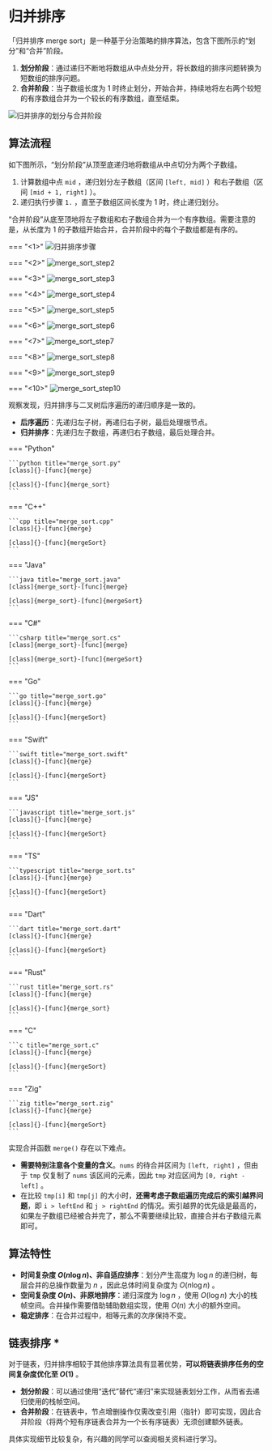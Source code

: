 # 归并排序

「归并排序 merge sort」是一种基于分治策略的排序算法，包含下图所示的“划分”和“合并”阶段。

1. **划分阶段**：通过递归不断地将数组从中点处分开，将长数组的排序问题转换为短数组的排序问题。
2. **合并阶段**：当子数组长度为 1 时终止划分，开始合并，持续地将左右两个较短的有序数组合并为一个较长的有序数组，直至结束。

![归并排序的划分与合并阶段](merge_sort.assets/merge_sort_overview.png)

## 算法流程

如下图所示，“划分阶段”从顶至底递归地将数组从中点切分为两个子数组。

1. 计算数组中点 `mid` ，递归划分左子数组（区间 `[left, mid]` ）和右子数组（区间 `[mid + 1, right]` ）。
2. 递归执行步骤 `1.` ，直至子数组区间长度为 1 时，终止递归划分。

“合并阶段”从底至顶地将左子数组和右子数组合并为一个有序数组。需要注意的是，从长度为 1 的子数组开始合并，合并阶段中的每个子数组都是有序的。

=== "<1>"
    ![归并排序步骤](merge_sort.assets/merge_sort_step1.png)

=== "<2>"
    ![merge_sort_step2](merge_sort.assets/merge_sort_step2.png)

=== "<3>"
    ![merge_sort_step3](merge_sort.assets/merge_sort_step3.png)

=== "<4>"
    ![merge_sort_step4](merge_sort.assets/merge_sort_step4.png)

=== "<5>"
    ![merge_sort_step5](merge_sort.assets/merge_sort_step5.png)

=== "<6>"
    ![merge_sort_step6](merge_sort.assets/merge_sort_step6.png)

=== "<7>"
    ![merge_sort_step7](merge_sort.assets/merge_sort_step7.png)

=== "<8>"
    ![merge_sort_step8](merge_sort.assets/merge_sort_step8.png)

=== "<9>"
    ![merge_sort_step9](merge_sort.assets/merge_sort_step9.png)

=== "<10>"
    ![merge_sort_step10](merge_sort.assets/merge_sort_step10.png)

观察发现，归并排序与二叉树后序遍历的递归顺序是一致的。

- **后序遍历**：先递归左子树，再递归右子树，最后处理根节点。
- **归并排序**：先递归左子数组，再递归右子数组，最后处理合并。

=== "Python"

    ```python title="merge_sort.py"
    [class]{}-[func]{merge}

    [class]{}-[func]{merge_sort}
    ```

=== "C++"

    ```cpp title="merge_sort.cpp"
    [class]{}-[func]{merge}

    [class]{}-[func]{mergeSort}
    ```

=== "Java"

    ```java title="merge_sort.java"
    [class]{merge_sort}-[func]{merge}

    [class]{merge_sort}-[func]{mergeSort}
    ```

=== "C#"

    ```csharp title="merge_sort.cs"
    [class]{merge_sort}-[func]{merge}

    [class]{merge_sort}-[func]{mergeSort}
    ```

=== "Go"

    ```go title="merge_sort.go"
    [class]{}-[func]{merge}

    [class]{}-[func]{mergeSort}
    ```

=== "Swift"

    ```swift title="merge_sort.swift"
    [class]{}-[func]{merge}

    [class]{}-[func]{mergeSort}
    ```

=== "JS"

    ```javascript title="merge_sort.js"
    [class]{}-[func]{merge}

    [class]{}-[func]{mergeSort}
    ```

=== "TS"

    ```typescript title="merge_sort.ts"
    [class]{}-[func]{merge}

    [class]{}-[func]{mergeSort}
    ```

=== "Dart"

    ```dart title="merge_sort.dart"
    [class]{}-[func]{merge}

    [class]{}-[func]{mergeSort}
    ```

=== "Rust"

    ```rust title="merge_sort.rs"
    [class]{}-[func]{merge}

    [class]{}-[func]{merge_sort}
    ```

=== "C"

    ```c title="merge_sort.c"
    [class]{}-[func]{merge}

    [class]{}-[func]{mergeSort}
    ```

=== "Zig"

    ```zig title="merge_sort.zig"
    [class]{}-[func]{merge}

    [class]{}-[func]{mergeSort}
    ```

实现合并函数 `merge()` 存在以下难点。

- **需要特别注意各个变量的含义**。`nums` 的待合并区间为 `[left, right]` ，但由于 `tmp` 仅复制了 `nums` 该区间的元素，因此 `tmp` 对应区间为 `[0, right - left]` 。
- 在比较 `tmp[i]` 和 `tmp[j]` 的大小时，**还需考虑子数组遍历完成后的索引越界问题**，即 `i > leftEnd` 和 `j > rightEnd` 的情况。索引越界的优先级是最高的，如果左子数组已经被合并完了，那么不需要继续比较，直接合并右子数组元素即可。

## 算法特性

- **时间复杂度 $O(n \log n)$、非自适应排序**：划分产生高度为 $\log n$ 的递归树，每层合并的总操作数量为 $n$ ，因此总体时间复杂度为 $O(n \log n)$ 。
- **空间复杂度 $O(n)$、非原地排序**：递归深度为 $\log n$ ，使用 $O(\log n)$ 大小的栈帧空间。合并操作需要借助辅助数组实现，使用 $O(n)$ 大小的额外空间。
- **稳定排序**：在合并过程中，相等元素的次序保持不变。

## 链表排序 *

对于链表，归并排序相较于其他排序算法具有显著优势，**可以将链表排序任务的空间复杂度优化至 $O(1)$** 。

- **划分阶段**：可以通过使用“迭代”替代“递归”来实现链表划分工作，从而省去递归使用的栈帧空间。
- **合并阶段**：在链表中，节点增删操作仅需改变引用（指针）即可实现，因此合并阶段（将两个短有序链表合并为一个长有序链表）无须创建额外链表。

具体实现细节比较复杂，有兴趣的同学可以查阅相关资料进行学习。
